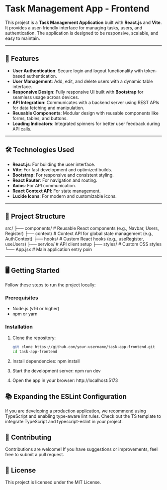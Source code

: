 # Task Management App - Frontend

This project is a **Task Management Application** built with **React.js** and **Vite**. It provides a user-friendly interface for managing tasks, users, and authentication. The application is designed to be responsive, scalable, and easy to maintain.

---

## 🚀 Features

- **User Authentication**: Secure login and logout functionality with token-based authentication.
- **User Management**: Add, edit, and delete users with a dynamic table interface.
- **Responsive Design**: Fully responsive UI built with **Bootstrap** for seamless usage across devices.
- **API Integration**: Communicates with a backend server using REST APIs for data fetching and manipulation.
- **Reusable Components**: Modular design with reusable components like forms, tables, and buttons.
- **Loading Indicators**: Integrated spinners for better user feedback during API calls.

---

## 🛠️ Technologies Used

- **React.js**: For building the user interface.
- **Vite**: For fast development and optimized builds.
- **Bootstrap**: For responsive and consistent styling.
- **React Router**: For navigation and routing.
- **Axios**: For API communication.
- **React Context API**: For state management.
- **Lucide Icons**: For modern and customizable icons.

---

## 📂 Project Structure
src/ 
├── components/ # Reusable React components (e.g., Navbar, Users, Register) 
├── context/ # Context API for global state management (e.g., AuthContext) 
├── hooks/ # Custom React hooks (e.g., useRegister, useUsers) 
├── service/ # API client setup 
├── styles/ # Custom CSS styles 
└── App.jsx # Main application entry poin

---

## 🖥️ Getting Started

Follow these steps to run the project locally:

### Prerequisites
- Node.js (v16 or higher)
- npm or yarn

### Installation

1. Clone the repository:
   ```bash
   git clone https://github.com/your-username/task-app-frontend.git
   cd task-app-frontend

2. Install dependencies:
    npm install

3. Start the development server:
    npm run dev

4. Open the app in your browser:
    http://localhost:5173

## 📚 Expanding the ESLint Configuration
If you are developing a production application, we recommend using TypeScript and enabling type-aware lint rules. Check out the TS template to integrate TypeScript and typescript-eslint in your project.

## 🤝 Contributing
Contributions are welcome! If you have suggestions or improvements, feel free to submit a pull request.

## 📄 License
This project is licensed under the MIT License.
